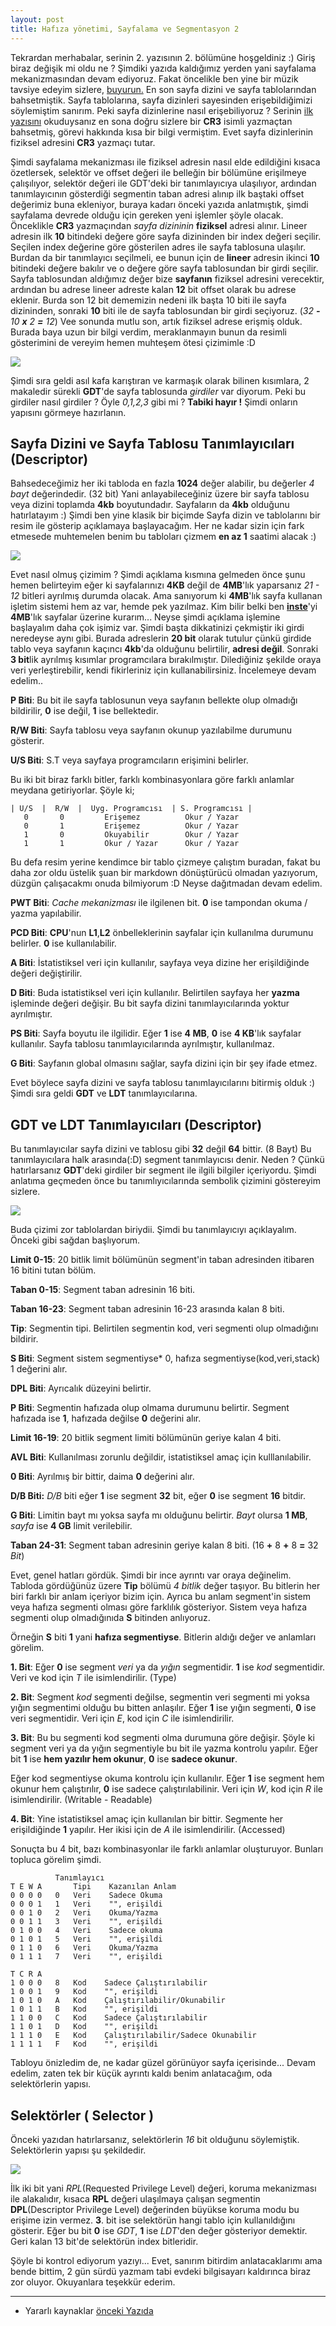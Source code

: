 ```yaml
---
layout: post
title: Hafıza yönetimi, Sayfalama ve Segmentasyon 2
---
```


Tekrardan merhabalar, serinin 2. yazısının 2. bölümüne hoşgeldiniz :) Giriş biraz değişik mi oldu ne ? Şimdiki yazıda kaldığımız yerden yani sayfalama mekanizmasından devam ediyoruz. Fakat öncelikle ben yine bir müzik tavsiye edeyim sizlere, [buyurun.](http://www.youtube.com/watch?v=cTjF2_-bneM) En son sayfa dizini ve sayfa tablolarından bahsetmiştik. Sayfa tablolarına, sayfa dizinleri sayesinden erişebildiğimizi söylemiştim sanırım. Peki sayfa dizinlerine nasıl erişebiliyoruz ? Serinin [ilk yazısını](/posts/korumali-mod-ve-i386-mimarisi/) okuduysanız en sona doğru sizlere bir **CR3** isimli yazmaçtan bahsetmiş, görevi hakkında kısa bir bilgi vermiştim. Evet sayfa dizinlerinin fiziksel adresini **CR3** yazmaçı tutar. 

Şimdi sayfalama mekanizması ile fiziksel adresin nasıl elde edildiğini kısaca özetlersek, selektör ve offset değeri ile belleğin bir bölümüne erişilmeye çalışılıyor, selektör değeri ile GDT'deki bir tanımlayıcıya ulaşılıyor, ardından tanımlayıcının gösterdiği segmentin taban adresi alınıp ilk baştaki offset değerimiz buna ekleniyor, buraya kadarı önceki yazıda anlatmıştık, şimdi sayfalama devrede olduğu için gereken yeni işlemler şöyle olacak. Önceklikle **CR3** yazmaçından *sayfa dizininin* **fiziksel** adresi alınır. Lineer adresin ilk **10** bitindeki değere göre sayfa dizininden bir index değeri seçilir. Seçilen index değerine göre gösterilen adres ile sayfa tablosuna ulaşılır. Burdan da bir tanımlayıcı seçilmeli, ee bunun için de **lineer** adresin ikinci **10** bitindeki değere bakılır ve o değere göre sayfa tablosundan bir girdi seçilir. Sayfa tablosundan aldığımız değer bize **sayfanın** fiziksel adresini verecektir, ardından bu adrese lineer adreste kalan **12** bit offset olarak bu adrese eklenir. Burda son 12 bit dememizin nedeni ilk başta 10 biti ile sayfa dizininden, sonraki **10** biti ile de sayfa tablosundan bir girdi seçiyoruz. (*32 **-** 10 **x** 2 **=** 12*) Vee sonunda mutlu son, artık fiziksel adrese erişmiş olduk. Burada baya uzun bir bilgi verdim, meraklanmayın bunun da resimli gösterimini de vereyim hemen muhteşem ötesi çizimimle :D

![](/files/belleksayfalama.png)

Şimdi sıra geldi asıl kafa karıştıran ve karmaşık olarak bilinen kısımlara, 2 makaledir sürekli **GDT**'de sayfa tablosunda *girdiler* var diyorum. Peki bu girdiler nasıl girdiler ? Öyle *0,1,2,3* gibi mi ? **Tabiki hayır !** Şimdi onların yapısını görmeye hazırlanın. 

## Sayfa Dizini ve Sayfa Tablosu Tanımlayıcıları (Descriptor)
Bahsedeceğimiz her iki tabloda en fazla **1024** değer alabilir, bu değerler *4 bayt* değerindedir. (32 bit) Yani anlayabileceğiniz üzere bir sayfa tablosu veya dizini toplamda **4kb** boyutundadır. Sayfaların da **4kb** olduğunu hatırlatayım :) Şimdi ben yine klasik bir biçimde Sayfa dizin ve tablolarını bir resim ile gösterip açıklamaya başlayacağım. Her ne kadar sizin için fark etmesede muhtemelen benim bu tabloları çizmem **en az 1** saatimi alacak :)

![](/files/dizintablogirdisi.png)

Evet nasıl olmuş çizimim ? Şimdi açıklama kısmına gelmeden önce şunu hemen belirteyim eğer ki sayfalarınızı **4KB** değil de **4MB**'lık yaparsanız *21 - 12* bitleri ayrılmış durumda olacak. Ama sanıyorum ki **4MB**'lık sayfa kullanan işletim sistemi hem az var, hemde pek yazılmaz. Kim bilir belki ben [**inste**](/inste/blob/master/READMETR.md)'yi **4MB**'lık sayfalar üzerine kurarım... Neyse şimdi açıklama işlemine başlayalım daha çok işimiz var. Şimdi başta dikkatinizi çekmiştir iki girdi neredeyse aynı gibi. Burada adreslerin **20 bit** olarak tutulur çünkü girdide tablo veya sayfanın kaçıncı **4kb**'da olduğunu belirtilir, **adresi değil**. Sonraki **3 bit**lik ayrılmış kısımlar programcılara bırakılmıştır. Dilediğiniz şekilde oraya veri yerleştirebilir, kendi fikirleriniz için kullanabilirsiniz. İncelemeye devam edelim..

**P Biti**: Bu bit ile sayfa tablosunun veya sayfanın bellekte olup olmadığı bildirilir, **0** ise değil, **1** ise bellektedir.

**R/W Biti**: Sayfa tablosu veya sayfanın okunup yazılabilme durumunu gösterir.

**U/S Biti**: S.T veya sayfaya programcıların erişimini belirler.

Bu iki bit biraz farklı bitler, farklı kombinasyonlara göre farklı anlamlar meydana getiriyorlar. Şöyle ki;

    | U/S  |  R/W  |  Uyg. Programcısı  | S. Programcısı |
	   0       0         Erişemez          Okur / Yazar
	   0       1         Erişemez          Okur / Yazar
	   1       0         Okuyabilir        Okur / Yazar
	   1       1         Okur / Yazar      Okur / Yazar

Bu defa resim yerine kendimce bir tablo çizmeye çalıştım buradan, fakat bu daha zor oldu üstelik şuan bir markdown dönüştürücü olmadan yazıyorum, düzgün çalışacakmı onuda bilmiyorum :D Neyse dağıtmadan devam edelim.

**PWT Biti**: *Cache mekanizması* ile ilgilenen bit. **0** ise tampondan okuma / yazma yapılabilir.

**PCD Biti**: **CPU**'nun **L1**,**L2** önbelleklerinin sayfalar için kullanılma durumunu belirler. **0** ise kullanılabilir.

**A Biti**: İstatistiksel veri için kullanılır, sayfaya veya dizine her erişildiğinde değeri değiştirilir.

**D Biti**: Buda istatistiksel veri için kullanılır. Belirtilen sayfaya her **yazma** işleminde değeri değişir. Bu bit sayfa dizini tanımlayıcılarında yoktur ayrılmıştır.

**PS Biti**: Sayfa boyutu ile ilgilidir. Eğer **1** ise **4 MB**, **0** ise **4 KB**'lık sayfalar kullanılır. Sayfa tablosu tanımlayıcılarında ayrılmıştır, kullanılmaz.

**G Biti**: Sayfanın global olmasını sağlar, sayfa dizini için bir şey ifade etmez.

Evet böylece sayfa dizini ve sayfa tablosu tanımlayıcılarını bitirmiş olduk :) Şimdi sıra geldi **GDT** ve **LDT** tanımlayıcılarına.

## GDT ve LDT Tanımlayıcıları (Descriptor)
Bu tanımlayıcılar sayfa dizini ve tablosu gibi **32** değil **64** bittir. (8 Bayt) Bu tanımlayıcılara halk arasında(:D) segment tanımlayıcısı denir. Neden ? Çünkü hatırlarsanız **GDT**'deki girdiler bir segment ile ilgili bilgiler içeriyordu. Şimdi anlatıma geçmeden önce bu tanımlıyıcılarında sembolik çizimini göstereyim sizlere.

![](/files/segmenttanimla.png)

Buda çizimi zor tablolardan biriydii. Şimdi bu tanımlayıcıyı açıklayalım. Önceki gibi sağdan başlıyorum.

**Limit 0-15**: 20 bitlik limit bölümünün segment'in taban adresinden itibaren 16 bitini tutan bölüm.

**Taban 0-15**: Segment taban adresinin 16 biti.

**Taban 16-23**: Segment taban adresinin 16-23 arasında kalan 8 biti.

**Tip**: Segmentin tipi. Belirtilen segmentin kod, veri segmenti olup olmadığını bildirir.

**S Biti**: Segment sistem segmentiyse* 0, hafıza segmentiyse(kod,veri,stack) 1 değerini alır.

**DPL Biti**: Ayrıcalık düzeyini belirtir.

**P Biti**: Segmentin hafızada olup olmama durumunu belirtir. Segment hafızada ise **1**, hafızada değilse **0** değerini alır.

**Limit 16-19**: 20 bitlik segment limiti bölümünün geriye kalan 4 biti.

**AVL Biti**: Kullanılması zorunlu değildir, istatistiksel amaç için kulllanılabilir.

**0 Biti**: Ayrılmış bir bittir, daima **0** değerini alır.

**D/B Biti:** *D/B* biti eğer **1** ise segment **32** bit, eğer **0** ise segment **16** bitdir.

**G Biti**: Limitin bayt mı yoksa sayfa mı olduğunu belirtir. *Bayt* olursa **1 MB**, *sayfa* ise **4 GB** limit verilebilir.

**Taban 24-31**: Segment taban adresinin geriye kalan 8 biti. (16 **+** 8 **+** 8 **=** 32 *Bit*)

Evet, genel hatları gördük. Şimdi bir ince ayrıntı var oraya değinelim. Tabloda gördüğünüz üzere **Tip** bölümü *4 bitlik* değer taşıyor. Bu bitlerin her biri farklı bir anlam içeriyor bizim için. Ayrıca bu anlam segment'in sistem veya hafıza segmenti olması göre farklılık gösteriyor. Sistem veya hafıza segmenti olup olmadığınıda **S** bitinden anlıyoruz.

Örneğin **S** biti **1** yani **hafıza segmentiyse**. Bitlerin aldığı değer ve anlamları görelim.

**1. Bit**: Eğer **0** ise segment *veri* ya da *yığın* segmentidir. **1** ise *kod* segmentidir. Veri ve kod için *T* ile isimlendirilir. (Type)

**2. Bit**: Segment *kod* segmenti değilse, segmentin veri segmenti mi yoksa yığın segmentimi olduğu bu bitten anlaşılır. Eğer **1** ise yığın segmenti, **0** ise veri segmentidir. Veri için *E*, kod için *C* ile isimlendirilir.

**3. Bit**: Bu bu segmenti kod segmenti olma durumuna göre değişir. Şöyle ki segment veri ya da yığın segmentiyle bu bit ile yazma kontrolu yapılır. Eğer bit **1** ise **hem yazılır hem okunur**, **0** ise **sadece okunur**.

Eğer kod segmentiyse okuma kontrolu için kullanılır. Eğer **1** ise segment hem okunur hem çalıştırılır, **0** ise sadece çalıştırılabilinir. Veri için *W*, kod için *R* ile isimlendirilir. (Writable - Readable)

**4. Bit**: Yine istatistiksel amaç için kullanılan bir bittir. Segmente her erişildiğinde **1** yapılır. Her ikisi için de *A* ile isimlendirilir. (Accessed)

Sonuçta bu 4 bit, bazı kombinasyonlar ile farklı anlamlar oluşturuyor. Bunları topluca görelim şimdi.

			  Tanımlayıcı
	T E W A       Tipi    Kazanılan Anlam
	0 0 0 0   0   Veri    Sadece Okuma
	0 0 0 1   1   Veri    "", erişildi
	0 0 1 0   2   Veri    Okuma/Yazma
	0 0 1 1   3   Veri    "", erişildi
	0 1 0 0   4   Veri    Sadece okuma
	0 1 0 1   5   Veri    "", erişildi
	0 1 1 0   6   Veri    Okuma/Yazma
	0 1 1 1   7   Veri    "", erişildi
	 
	T C R A 
	1 0 0 0   8   Kod    Sadece Çalıştırılabilir
	1 0 0 1   9   Kod    "", erişildi
	1 0 1 0   A   Kod    Çalıştırılabilir/Okunabilir
	1 0 1 1   B   Kod    "", erişildi
	1 1 0 0   C   Kod    Sadece Çalıştırılabilir
	1 1 0 1   D   Kod    "", erişildi
    1 1 1 0   E   Kod    Çalıştırılabilir/Sadece Okunabilir
    1 1 1 1   F   Kod    "", erişildi

Tabloyu önizledim de, ne kadar güzel görünüyor sayfa içerisinde... Devam edelim, zaten tek bir küçük ayrıntı kaldı benim anlatacağım, oda selektörlerin yapısı.

## Selektörler ( Selector )
Önceki yazıdan hatırlarsanız, selektörlerin *16* bit olduğunu söylemiştik. Selektörlerin yapısı şu şekildedir.
	
![](/files/selektoryapi.png)

İlk iki bit yani *RPL*(Requested Privilege Level) değeri, koruma mekanizması ile alakalıdır, kısaca **RPL** değeri ulaşılmaya çalışan segmentin **DPL**(Descriptor Privilege Level) değerinden büyükse koruma modu bu erişime izin vermez. **3**. bit ise selektörün hangi tablo için kullanıldığını gösterir. Eğer bu bit **0** ise *GDT*, **1** ise *LDT*'den değer gösteriyor demektir. Geri kalan 13 bit'de selektörün index bitleridir. 

Şöyle bi kontrol ediyorum yazıyı... Evet, sanırım bitirdim anlatacaklarımı ama bende bittim, 2 gün sürdü yazmam tabi evdeki bilgisayarı kaldırınca biraz zor oluyor. Okuyanlara teşekkür ederim.

----
* Yararlı kaynaklar [önceki Yazıda](/posts/hafiza-yonetimi-sayfalama-ve-segmentasyon-1/)
